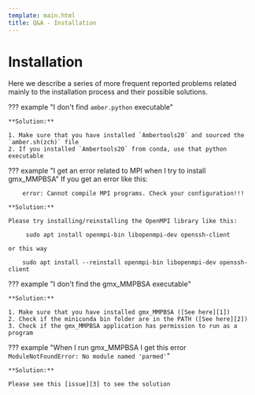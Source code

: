 ```yaml
---
template: main.html
title: Q&A - Installation
---
```


# Installation
Here we describe a series of more frequent reported problems related mainly to the installation process and their 
possible solutions.

??? example "I don't find `amber.python` executable"

    **Solution:**
    
    1. Make sure that you have installed `Ambertools20` and sourced the `amber.sh(zch)` file
    2. If you installed `Ambertools20` from conda, use that python executable

??? example "I get an error related to MPI when I try to install gmx_MMPBSA"
    If you get an error like this:    

        error: Cannot compile MPI programs. Check your configuration!!!
    
    **Solution:**

    Please try installing/reinstalling the OpenMPI library like this:

         sudo apt install openmpi-bin libopenmpi-dev openssh-client

    or this way

        sudo apt install --reinstall openmpi-bin libopenmpi-dev openssh-client

??? example "I don't find the gmx_MMPBSA executable"
    
    **Solution:**

    1. Make sure that you have installed gmx_MMPBSA ([See here][1])
    2. Check if the miniconda bin folder are in the PATH ([See here][2])
    3. Check if the gmx_MMPBSA application has permission to run as a program
    
??? example "When I run gmx_MMPBSA I get this error `ModuleNotFoundError: No module named 'parmed'`"

    **Solution:**

    Please see this [issue][3] to see the solution
    
    




  [1]: ../installation.md#installation
  [2]: ../installation.md#after-install
  [3]: https://github.com/Valdes-Tresanco-MS/gmx_MMPBSA/issues/2